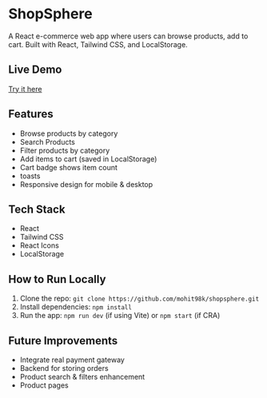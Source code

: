 # ShopSphere
A React e-commerce web app where users can browse products, add to cart. Built with React, Tailwind CSS, and LocalStorage.

## Live Demo
[Try it here](https://shopsphere-eight-hazel.vercel.app/)


## Features
- Browse products by category
- Search Products 
- Filter products by category
- Add items to cart (saved in LocalStorage)
- Cart badge shows item count
- toasts
- Responsive design for mobile & desktop



## Tech Stack
- React
- Tailwind CSS
- React Icons
- LocalStorage


## How to Run Locally
1. Clone the repo: `git clone https://github.com/mohit98k/shopsphere.git`
2. Install dependencies: `npm install`
3. Run the app: `npm run dev` (if using Vite) or `npm start` (if CRA)


## Future Improvements
- Integrate real payment gateway
- Backend for storing orders
- Product search & filters enhancement
- Product pages 